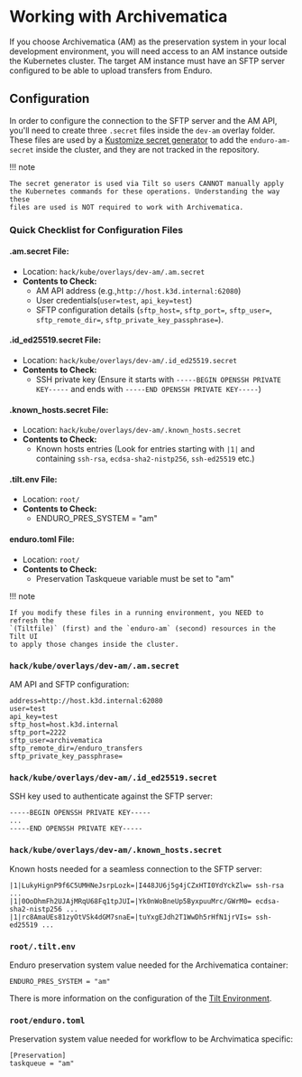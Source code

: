 # Working with Archivematica

If you choose Archivematica (AM) as the preservation system in your local
development environment, you will need access to an AM instance outside the
Kubernetes cluster. The target AM instance must have an SFTP server configured
to be able to upload transfers from Enduro.

## Configuration

In order to configure the connection to the SFTP server and the AM API, you'll
need to create three `.secret` files inside the `dev-am` overlay folder. These
files are used by a [Kustomize secret generator] to add the `enduro-am-secret`
inside the cluster, and they are not tracked in the repository.

!!! note

    The secret generator is used via Tilt so users CANNOT manually apply
    the Kubernetes commands for these operations. Understanding the way these
    files are used is NOT required to work with Archivematica.

### Quick Checklist for Configuration Files

#### .am.secret File:
  - Location: `hack/kube/overlays/dev-am/.am.secret`
  - **Contents to Check:**
    - AM API address (e.g.,`http://host.k3d.internal:62080`)
    - User credentials(`user=test`, `api_key=test`)
    - SFTP configuration
    details (`sftp_host=`, `sftp_port=`, `sftp_user=`,
    `sftp_remote_dir=`, `sftp_private_key_passphrase=`).
#### .id_ed25519.secret File:
  - Location: `hack/kube/overlays/dev-am/.id_ed25519.secret`
  - **Contents to Check:**
    - SSH private key (Ensure it starts with `-----BEGIN
    OPENSSH PRIVATE KEY-----` and ends with `-----END
    OPENSSH PRIVATE KEY-----`)
#### .known_hosts.secret File:
  - Location: `hack/kube/overlays/dev-am/.known_hosts.secret`
  - **Contents to Check:**
    - Known hosts entries (Look for entries starting with
    `|1|` and containing `ssh-rsa`, `ecdsa-sha2-nistp256`,
    `ssh-ed25519` etc.)
#### .tilt.env File:
  - Location: `root/`
  - **Contents to Check:**
    - ENDURO_PRES_SYSTEM = "am"
#### enduro.toml File:
  - Location: `root/`
  - **Contents to Check:**
    - Preservation Taskqueue variable must be set to "am"

!!! note

    If you modify these files in a running environment, you NEED to refresh the
    `(Tiltfile)` (first) and the `enduro-am` (second) resources in the Tilt UI
    to apply those changes inside the cluster.

### `hack/kube/overlays/dev-am/.am.secret`

AM API and SFTP configuration:

    address=http://host.k3d.internal:62080
    user=test
    api_key=test
    sftp_host=host.k3d.internal
    sftp_port=2222
    sftp_user=archivematica
    sftp_remote_dir=/enduro_transfers
    sftp_private_key_passphrase=

### `hack/kube/overlays/dev-am/.id_ed25519.secret`

SSH key used to authenticate against the SFTP server:

    -----BEGIN OPENSSH PRIVATE KEY-----
    ...
    -----END OPENSSH PRIVATE KEY-----

### `hack/kube/overlays/dev-am/.known_hosts.secret`

Known hosts needed for a seamless connection to the SFTP server:

    |1|LukyHignP9f6C5UMHNeJsrpLozk=|I448JU6j5g4jCZxHTI0YdYckZlw= ssh-rsa ...
    |1|0OoDhmFh2UJAjMRqU68Fq1tpJUI=|Yk0nWoBneUp5ByxpuuMrc/GWrM0= ecdsa-sha2-nistp256 ...
    |1|rc8AmaUEs81zyOtVSk4dGM7snaE=|tuYxgEJdh2T1WwDh5rHfN1jrVIs= ssh-ed25519 ...

### `root/.tilt.env`

Enduro preservation system value needed for the Archivematica container:

    ENDURO_PRES_SYSTEM = "am"

There is more information on the configuration of the [Tilt Environment].

### `root/enduro.toml`

Preservation system value needed for workflow to be Archvimatica specific:

	[Preservation]
	taskqueue = "am"

[kustomize secret generator]: https://kubernetes.io/docs/tasks/configmap-secret/managing-secret-using-kustomize/#create-a-secret
[tilt environment]: (devel.md#-tilt-enviroment-configuration)
